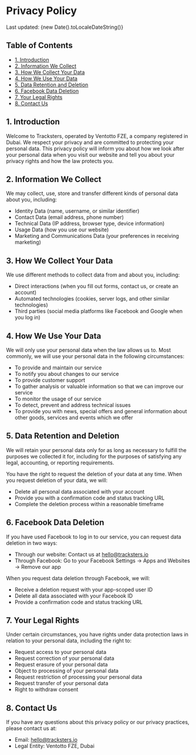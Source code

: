 # Privacy Policy

Last updated: {new Date().toLocaleDateString()}

## Table of Contents
- [1. Introduction](#1-introduction)
- [2. Information We Collect](#2-information-we-collect)
- [3. How We Collect Your Data](#3-how-we-collect-your-data)
- [4. How We Use Your Data](#4-how-we-use-your-data)
- [5. Data Retention and Deletion](#5-data-retention-and-deletion)
- [6. Facebook Data Deletion](#6-facebook-data-deletion)
- [7. Your Legal Rights](#7-your-legal-rights)
- [8. Contact Us](#8-contact-us)

## 1. Introduction

Welcome to Tracksters, operated by Ventotto FZE, a company registered in Dubai. We respect your privacy and are committed to protecting your personal data. This privacy policy will inform you about how we look after your personal data when you visit our website and tell you about your privacy rights and how the law protects you.

## 2. Information We Collect

We may collect, use, store and transfer different kinds of personal data about you, including:

- Identity Data (name, username, or similar identifier)
- Contact Data (email address, phone number)
- Technical Data (IP address, browser type, device information)
- Usage Data (how you use our website)
- Marketing and Communications Data (your preferences in receiving marketing)

## 3. How We Collect Your Data

We use different methods to collect data from and about you, including:

- Direct interactions (when you fill out forms, contact us, or create an account)
- Automated technologies (cookies, server logs, and other similar technologies)
- Third parties (social media platforms like Facebook and Google when you log in)

## 4. How We Use Your Data

We will only use your personal data when the law allows us to. Most commonly, we will use your personal data in the following circumstances:

- To provide and maintain our service
- To notify you about changes to our service
- To provide customer support
- To gather analysis or valuable information so that we can improve our service
- To monitor the usage of our service
- To detect, prevent and address technical issues
- To provide you with news, special offers and general information about other goods, services and events which we offer

## 5. Data Retention and Deletion

We will retain your personal data only for as long as necessary to fulfill the purposes we collected it for, including for the purposes of satisfying any legal, accounting, or reporting requirements.

You have the right to request the deletion of your data at any time. When you request deletion of your data, we will:

- Delete all personal data associated with your account
- Provide you with a confirmation code and status tracking URL
- Complete the deletion process within a reasonable timeframe

## 6. Facebook Data Deletion

If you have used Facebook to log in to our service, you can request data deletion in two ways:

- Through our website: Contact us at hello@tracksters.io
- Through Facebook: Go to your Facebook Settings → Apps and Websites → Remove our app

When you request data deletion through Facebook, we will:

- Receive a deletion request with your app-scoped user ID
- Delete all data associated with your Facebook ID
- Provide a confirmation code and status tracking URL

## 7. Your Legal Rights

Under certain circumstances, you have rights under data protection laws in relation to your personal data, including the right to:

- Request access to your personal data
- Request correction of your personal data
- Request erasure of your personal data
- Object to processing of your personal data
- Request restriction of processing your personal data
- Request transfer of your personal data
- Right to withdraw consent

## 8. Contact Us

If you have any questions about this privacy policy or our privacy practices, please contact us at:

- Email: hello@tracksters.io
- Legal Entity: Ventotto FZE, Dubai
